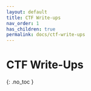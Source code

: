 ```yaml
---
layout: default
title: CTF Write-ups
nav_order: 1
has_children: true
permalink: docs/ctf-write-ups
---
```


# CTF Write-Ups
{: .no_toc }
